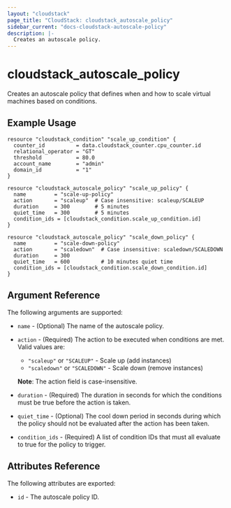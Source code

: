 ```yaml
---
layout: "cloudstack"
page_title: "CloudStack: cloudstack_autoscale_policy"
sidebar_current: "docs-cloudstack-autoscale-policy"
description: |-
  Creates an autoscale policy.
---
```


# cloudstack_autoscale_policy

Creates an autoscale policy that defines when and how to scale virtual machines based on conditions.

## Example Usage

```hcl
resource "cloudstack_condition" "scale_up_condition" {
  counter_id          = data.cloudstack_counter.cpu_counter.id
  relational_operator = "GT"
  threshold           = 80.0
  account_name        = "admin"
  domain_id           = "1"
}

resource "cloudstack_autoscale_policy" "scale_up_policy" {
  name         = "scale-up-policy"
  action       = "scaleup"  # Case insensitive: scaleup/SCALEUP
  duration     = 300        # 5 minutes
  quiet_time   = 300        # 5 minutes
  condition_ids = [cloudstack_condition.scale_up_condition.id]
}

resource "cloudstack_autoscale_policy" "scale_down_policy" {
  name         = "scale-down-policy"
  action       = "scaledown"  # Case insensitive: scaledown/SCALEDOWN
  duration     = 300
  quiet_time   = 600          # 10 minutes quiet time
  condition_ids = [cloudstack_condition.scale_down_condition.id]
}
```

## Argument Reference

The following arguments are supported:

* `name` - (Optional) The name of the autoscale policy.

* `action` - (Required) The action to be executed when conditions are met. Valid values are:
  * `"scaleup"` or `"SCALEUP"` - Scale up (add instances)
  * `"scaledown"` or `"SCALEDOWN"` - Scale down (remove instances)
  
  **Note**: The action field is case-insensitive.

* `duration` - (Required) The duration in seconds for which the conditions must be true before the action is taken.

* `quiet_time` - (Optional) The cool down period in seconds during which the policy should not be evaluated after the action has been taken.

* `condition_ids` - (Required) A list of condition IDs that must all evaluate to true for the policy to trigger.

## Attributes Reference

The following attributes are exported:

* `id` - The autoscale policy ID.

